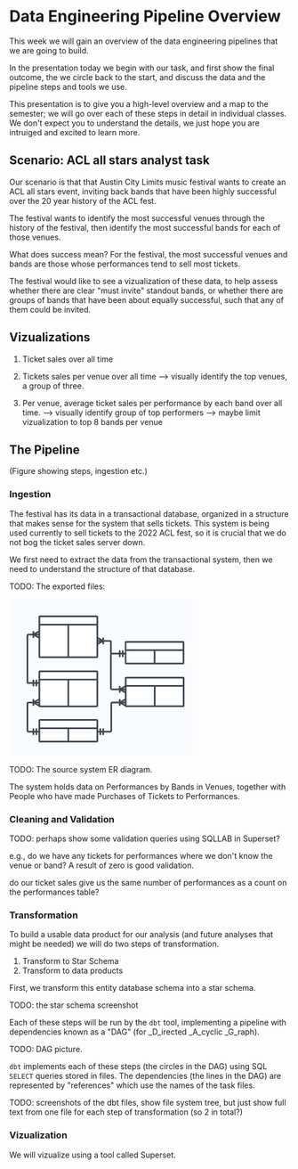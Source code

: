 # Data Engineering Pipeline Overview

This week we will gain an overview of the data engineering pipelines that we are going to build.

In the presentation today we begin with our task, and first show the final outcome, the we circle back to the start, and discuss the data and the pipeline steps and tools we use.

This presentation is to give you a high-level overview and a map to the semester; we will go over each of these steps in detail in individual classes.  We don't expect you to understand the details, we just hope you are intruiged and excited to learn more.

## Scenario: ACL all stars analyst task

Our scenario is that that Austin City Limits music festival wants to create an ACL all stars event, inviting back bands that have been highly successful over the 20 year history of the ACL fest.

The festival wants to identify the most successful venues through the history of the festival, then identify the most successful bands for each of those venues.

What does success mean?  For the festival, the most successful venues and bands are those whose performances tend to sell most tickets. <!-- In addition, as potential all-stars, bands should have played at least three festivals over the years. -->

The festival would like to see a vizualization of these data, to help assess whether there are clear "must invite" standout bands, or whether there are groups of bands that have been about equally successful, such that any of them could be invited.

## Vizualizations

1. Ticket sales over all time

2. Tickets sales per venue over all time
    --> visually identify the top venues, a group of three.

3. Per venue, average ticket sales per performance by each band over all time.
    --> visually identify group of top performers
    --> maybe limit vizualization to top 8 bands per venue

## The Pipeline

(Figure showing steps, ingestion etc.)

### Ingestion

The festival has its data in a transactional database, organized in a structure that makes sense for the system that sells tickets.  This system is being used currently to sell tickets to the 2022 ACL fest, so it is crucial that we do not bog the ticket sales server down.

We first need to extract the data from the transactional system, then we need to understand the structure of that database.

TODO: The exported files:

![An example of an ER diagram, showing the relationships between the tables in our source system database tables](images/example-figure.png)

TODO: The source system ER diagram.

The system holds data on Performances by Bands in Venues, together with People who have made Purchases of Tickets to Performances.

### Cleaning and Validation

TODO: perhaps show some validation queries using SQLLAB in Superset?

e.g., do we have any tickets for performances where we don't know the venue or band?  A result of zero is good validation.

do our ticket sales give us the same number of performances as a count on the performances table?

### Transformation

To build a usable data product for our analysis (and future analyses that might be needed) we will do two steps of transformation.  

1. Transform to Star Schema
2. Transform to data products

First, we transform this entity database schema into a star schema.

TODO: the star schema screenshot

Each of these steps will be run by the `dbt` tool, implementing a pipeline with dependencies known as a "DAG" (for _D_irected _A_cyclic _G_raph).

TODO: DAG picture.

`dbt` implements each of these steps (the circles in the DAG) using SQL `SELECT` queries stored in files. The dependencies (the lines in the DAG) are represented by "references" which use the names of the task files.

TODO: screenshots of the dbt files, show file system tree, but just show full text from one file for each step of transformation (so 2 in total?)

### Vizualization

We will vizualize using a tool called Superset.